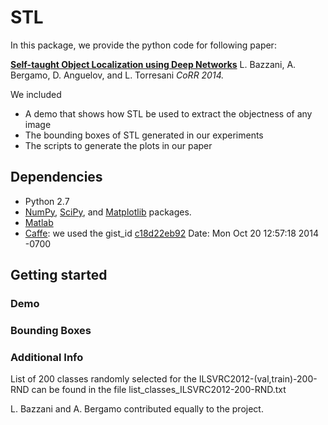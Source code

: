 
STL
=====
In this package, we provide the python code for following paper:

[**Self-taught Object Localization using Deep Networks**](http://arxiv.org/abs/1409.3964)
L. Bazzani, A. Bergamo, D. Anguelov, and L. Torresani
*CoRR 2014.*

We included
* A demo that shows how STL be used to extract the objectness of any image
* The bounding boxes of STL generated in our experiments
* The scripts to generate the plots in our paper

Dependencies
------------
* Python 2.7
* [NumPy](http://www.numpy.org/), [SciPy](http://www.scipy.org/), and [Matplotlib](http://matplotlib.org/) packages.
* [Matlab](http://www.mathworks.com/products/matlab/)
* [Caffe](https://github.com/BVLC/caffe): we used the gist_id [c18d22eb92](https://github.com/BVLC/caffe/tree/c18d22eb92488f02c0256a3fe4ac20a8ad827596) Date: Mon Oct 20 12:57:18 2014 -0700


Getting started
---------------

### Demo


### Bounding Boxes


### Additional Info

List of 200 classes randomly selected for the ILSVRC2012-(val,train)-200-RND can be found in the file list_classes_ILSVRC2012-200-RND.txt

L. Bazzani and A. Bergamo contributed equally to the project.

